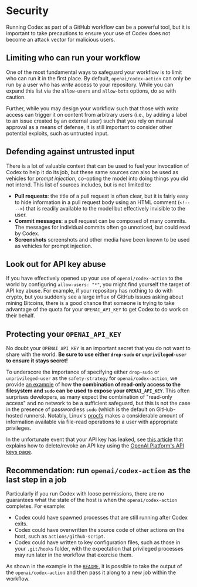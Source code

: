 # Security

Running Codex as part of a GitHub workflow can be a powerful tool, but it is important to take precautions to ensure your use of Codex does not become an attack vector for malicious users.

## Limiting who can run your workflow

One of the most fundamental ways to safeguard your workflow is to limit who can run it in the first place. By default, `openai/codex-action` can only be run by a user who has _write_ access to your repository. While you can expand this list via the `allow-users` and `allow-bots` options, do so with caution.

Further, while you may design your workflow such that those with _write_ access can trigger it on content from arbitrary users (i.e., by adding a label to an issue created by an external user) such that you rely on manual approval as a means of defense, it is still important to consider other potential exploits, such as untrusted input.

## Defending against untrusted input

There is a lot of valuable context that can be used to fuel your invocation of Codex to help it do its job, but these same sources can also be used as vehicles for _prompt injection_, co-opting the model into doing things you did not intend. This list of sources includes, but is not limited to:

- **Pull requests**: the title of a pull request is often clear, but it is fairly easy to hide information in a pull request body using an HTML comment (`<!-- -->`) that is readily available to the model but effectively invisible to the user.
- **Commit messages**: a pull request can be composed of many commits. The messages for individual commits often go unnoticed, but could read by Codex.
- **Screenshots** screenshots and other media have been known to be used as vehicles for prompt injection.

<!-- TODO ## Protecting secrets -->

## Look out for API key abuse

If you have effectively opened up your use of `openai/codex-action` to the world by configuring `allow-users: "*"`, you might find yourself the target of API key abuse. For example, if your repository has nothing to do with crypto, but you suddenly see a large influx of GitHub issues asking about mining Bitcoins, there is a good chance that someone is trying to take advantage of the quota for your `OPENAI_API_KEY` to get Codex to do work on their behalf.

## Protecting your `OPENAI_API_KEY`

No doubt your `OPENAI_API_KEY` is an important secret that you do not want to share with the world. **Be sure to use either `drop-sudo` or `unprivileged-user` to ensure it stays secret!**

To underscore the importance of specifying either `drop-sudo` or `unprivileged-user` as the `safety-strategy` for `openai/codex-action`, we provide [an example](../examples/test-sandbox-protections.yml) of how **the combination of read-only access to the filesystem and `sudo` can be used to expose your `OPENAI_API_KEY`**. This often surprises developers, as many expect the combination of "read-only access" and no network to be a sufficient safeguard, but this is not the case in the presence of passwordless `sudo` (which is the default on GitHub-hosted runners). Notably, Linux's [procfs](https://en.wikipedia.org/wiki/Procfs) makes a considerable amount of information available via file-read operations to a user with appropriate privileges.

In the unfortunate event that your API key has leaked, see [this article](https://help.openai.com/en/articles/9047852-how-can-i-delete-my-api-key) that explains how to delete/revoke an API key using the [OpenAI Platform's API keys page](https://platform.openai.com/api-keys).

## Recommendation: run `openai/codex-action` as the last step in a job

Particularly if you run Codex with loose permissions, there are no guarantees what the state of the host is when the `openai/codex-action` completes. For example:

- Codex could have spawned processes that are still running after Codex exits.
- Codex could have overwritten the source code of other actions on the host, such as `actions/github-script`.
- Codex could have written to key configuration files, such as those in your `.git/hooks` folder, with the expectation that privileged processes may run later in the workflow that exercise them.

As shown in the example in the [`README`](../README.md), it is possible to take the output of the `openai/codex-action` and then pass it along to a new job within the workflow.
